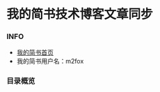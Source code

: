 # 我的简书技术博客文章同步

### INFO

* [我的简书首页](https://www.jianshu.com/u/c398cdabbd5c)
* 我的简书用户名：m2fox

### 目录概览